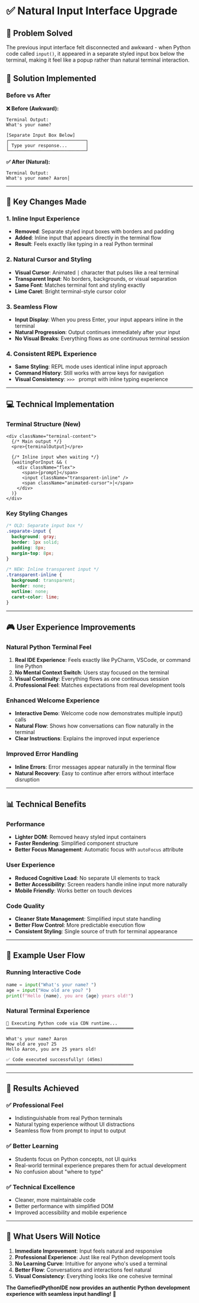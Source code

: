 # ✅ Natural Input Interface Upgrade

## 🎯 **Problem Solved**

The previous input interface felt disconnected and awkward - when Python code called `input()`, it appeared in a separate styled input box below the terminal, making it feel like a popup rather than natural terminal interaction.

## 🚀 **Solution Implemented**

### **Before vs After**

**❌ Before (Awkward):**
```
Terminal Output:
What's your name? 

[Separate Input Box Below]
┌─────────────────────────────┐
│ Type your response...       │
└─────────────────────────────┘
```

**✅ After (Natural):**
```
Terminal Output:
What's your name? Aaron│
```

---

## 🔧 **Key Changes Made**

### **1. Inline Input Experience**
- **Removed**: Separate styled input boxes with borders and padding
- **Added**: Inline input that appears directly in the terminal flow
- **Result**: Feels exactly like typing in a real Python terminal

### **2. Natural Cursor and Styling**
- **Visual Cursor**: Animated `│` character that pulses like a real terminal
- **Transparent Input**: No borders, backgrounds, or visual separation
- **Same Font**: Matches terminal font and styling exactly
- **Lime Caret**: Bright terminal-style cursor color

### **3. Seamless Flow**
- **Input Display**: When you press Enter, your input appears inline in the terminal
- **Natural Progression**: Output continues immediately after your input
- **No Visual Breaks**: Everything flows as one continuous terminal session

### **4. Consistent REPL Experience**
- **Same Styling**: REPL mode uses identical inline input approach
- **Command History**: Still works with arrow keys for navigation
- **Visual Consistency**: `>>> ` prompt with inline typing experience

---

## 💻 **Technical Implementation**

### **Terminal Structure (New)**
```tsx
<div className="terminal-content">
  {/* Main output */}
  <pre>{terminalOutput}</pre>
  
  {/* Inline input when waiting */}
  {waitingForInput && (
    <div className="flex">
      <span>{prompt}</span>
      <input className="transparent-inline" />
      <span className="animated-cursor">│</span>
    </div>
  )}
</div>
```

### **Key Styling Changes**
```css
/* OLD: Separate input box */
.separate-input {
  background: gray;
  border: 1px solid;
  padding: 8px;
  margin-top: 8px;
}

/* NEW: Inline transparent input */
.transparent-inline {
  background: transparent;
  border: none;
  outline: none;
  caret-color: lime;
}
```

---

## 🎮 **User Experience Improvements**

### **Natural Python Terminal Feel**
1. **Real IDE Experience**: Feels exactly like PyCharm, VSCode, or command line Python
2. **No Mental Context Switch**: Users stay focused on the terminal
3. **Visual Continuity**: Everything flows as one continuous session
4. **Professional Feel**: Matches expectations from real development tools

### **Enhanced Welcome Experience**
- **Interactive Demo**: Welcome code now demonstrates multiple input() calls
- **Natural Flow**: Shows how conversations can flow naturally in the terminal
- **Clear Instructions**: Explains the improved input experience

### **Improved Error Handling**
- **Inline Errors**: Error messages appear naturally in the terminal flow
- **Natural Recovery**: Easy to continue after errors without interface disruption

---

## 📊 **Technical Benefits**

### **Performance**
- **Lighter DOM**: Removed heavy styled input containers
- **Faster Rendering**: Simplified component structure
- **Better Focus Management**: Automatic focus with `autoFocus` attribute

### **User Experience**
- **Reduced Cognitive Load**: No separate UI elements to track
- **Better Accessibility**: Screen readers handle inline input more naturally
- **Mobile Friendly**: Works better on touch devices

### **Code Quality**
- **Cleaner State Management**: Simplified input state handling
- **Better Flow Control**: More predictable execution flow
- **Consistent Styling**: Single source of truth for terminal appearance

---

## 🎯 **Example User Flow**

### **Running Interactive Code**
```python
name = input("What's your name? ")
age = input("How old are you? ")
print(f"Hello {name}, you are {age} years old!")
```

### **Natural Terminal Experience**
```
🔄 Executing Python code via CDN runtime...
════════════════════════════════════════════════

What's your name? Aaron
How old are you? 25
Hello Aaron, you are 25 years old!

✅ Code executed successfully! (45ms)
════════════════════════════════════════════════
```

---

## 🌟 **Results Achieved**

### **✅ Professional Feel**
- Indistinguishable from real Python terminals
- Natural typing experience without UI distractions
- Seamless flow from prompt to input to output

### **✅ Better Learning**
- Students focus on Python concepts, not UI quirks
- Real-world terminal experience prepares them for actual development
- No confusion about "where to type"

### **✅ Technical Excellence**
- Cleaner, more maintainable code
- Better performance with simplified DOM
- Improved accessibility and mobile experience

---

## 🚀 **What Users Will Notice**

1. **Immediate Improvement**: Input feels natural and responsive
2. **Professional Experience**: Just like real Python development tools
3. **No Learning Curve**: Intuitive for anyone who's used a terminal
4. **Better Flow**: Conversations and interactions feel natural
5. **Visual Consistency**: Everything looks like one cohesive terminal

**The GamefiedPythonIDE now provides an authentic Python development experience with seamless input handling!** 🎉 